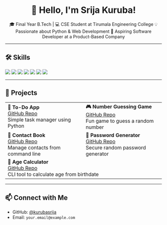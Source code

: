 <h1 align="center">👋 Hello, I'm Srija Kuruba!</h1>

<p align="center">
🎓 Final Year B.Tech | 💻 CSE Student at Tirumala Engineering College  
💡 Passionate about Python & Web Development  
🎯 Aspiring Software Developer at a Product-Based Company
</p>

---

## 🛠️ Skills

<p align="left">
  <img src="https://img.shields.io/badge/Python-3776AB?style=for-the-badge&logo=python&logoColor=white"/>
  <img src="https://img.shields.io/badge/C-00599C?style=for-the-badge&logo=c&logoColor=white"/>
  <img src="https://img.shields.io/badge/C++-044F88?style=for-the-badge&logo=c%2B%2B&logoColor=white"/>
  <img src="https://img.shields.io/badge/Git-F05032?style=for-the-badge&logo=git&logoColor=white"/>
  <img src="https://img.shields.io/badge/GitHub-181717?style=for-the-badge&logo=github&logoColor=white"/>
  <img src="https://img.shields.io/badge/HTML-E34F26?style=for-the-badge&logo=html5&logoColor=white"/>
  <img src="https://img.shields.io/badge/CSS-1572B6?style=for-the-badge&logo=css3&logoColor=white"/>
</p>

---

## 📂 Projects

<table>
  <tr>
    <td><b>📝 To-Do App</b><br><a href="https://github.com/kurubasrija/todo-app.git">GitHub Repo</a><br>Simple task manager using Python</td>
    <td><b>🎮 Number Guessing Game</b><br><a href="https://github.com/kurubasrija/Number-guessing-game">GitHub Repo</a><br>Fun game to guess a random number</td>
  </tr>
  <tr>
    <td><b>📇 Contact Book</b><br><a href="https://github.com/kurubasrija/Contact-Book">GitHub Repo</a><br>Manage contacts from command line</td>
    <td><b>🔐 Password Generator</b><br><a href="https://github.com/kurubasrija/Password-Generator">GitHub Repo</a><br>Secure random password generator</td>
  </tr>
  <tr>
    <td colspan="2"><b>📅 Age Calculator</b><br><a href="https://github.com/kurubasrija/Age-Calculator">GitHub Repo</a><br>CLI tool to calculate age from birthdate</td>
  </tr>
</table>

---

## 📫 Connect with Me

- GitHub: [@kurubasrija](https://github.com/kurubasrija)
- Email: `your.email@example.com`
<!-- Optional Resume -->
<!-- - 📄 [View My Resume](https://drive.google.com/your-resume-link) -->
